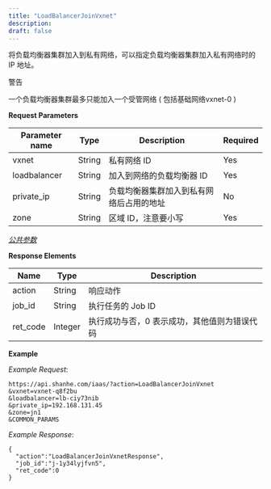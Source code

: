 ```yaml
---
title: "LoadBalancerJoinVxnet"
description: 
draft: false
---
```




将负载均衡器集群加入到私有网络，可以指定负载均衡器集群加入私有网络时的 IP 地址。

警告

一个负载均衡器集群最多只能加入一个受管网络 ( 包括基础网络vxnet-0 )

**Request Parameters**

| Parameter name | Type | Description | Required |
| --- | --- | --- | --- |
| vxnet | String | 私有网络 ID | Yes |
| loadbalancer | String | 加入到网络的负载均衡器 ID | Yes |
| private_ip | String | 负载均衡器集群加入到私有网络后占用的地址 | No |
| zone | String | 区域 ID，注意要小写 | Yes |

[_公共参数_](../../../parameters/)

**Response Elements**

| Name | Type | Description |
| --- | --- | --- |
| action | String | 响应动作 |
| job_id | String | 执行任务的 Job ID |
| ret_code | Integer | 执行成功与否，0 表示成功，其他值则为错误代码 |

**Example**

_Example Request_:

```
https://api.shanhe.com/iaas/?action=LoadBalancerJoinVxnet
&vxnet=vxnet-q8f2bu
&loadbalancer=lb-ciy73nib
&private_ip=192.168.131.45
&zone=jn1
&COMMON_PARAMS
```

_Example Response_:

```
{
  "action":"LoadBalancerJoinVxnetResponse",
  "job_id":"j-1y34lyjfvn5",
  "ret_code":0
}
```

